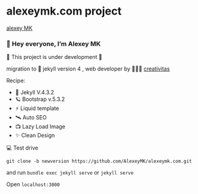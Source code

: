 # alexeymk.com project

[alexey MK](assets/img/carton.jpg)

### 👋 Hey everyone, I’m Alexey MK

🚧 This project is under development 🚧

migration to 🚀  jekyll version 4 , web developer by 👩🏻‍🚀 [creativitas](https://www.fiverr.com/creativitas/design-your-modern-website-using-jekyll)

Recipe: 
 - 💎 Jekyll V.4.3.2
 - 🪐 Bootstrap v.5.3.2
 - ⚡️ Liquid template
 - 🛰️ Auto SEO
 - 📺 Lazy Load Image
 - ✨ Clean Design



💻 Test drive 

`git clone -b newversion https://github.com/AlexeyMK/alexeymk.com.git`

and run `bundle exec jekyll serve` or `jekyll serve`

Open `localhost:3000`